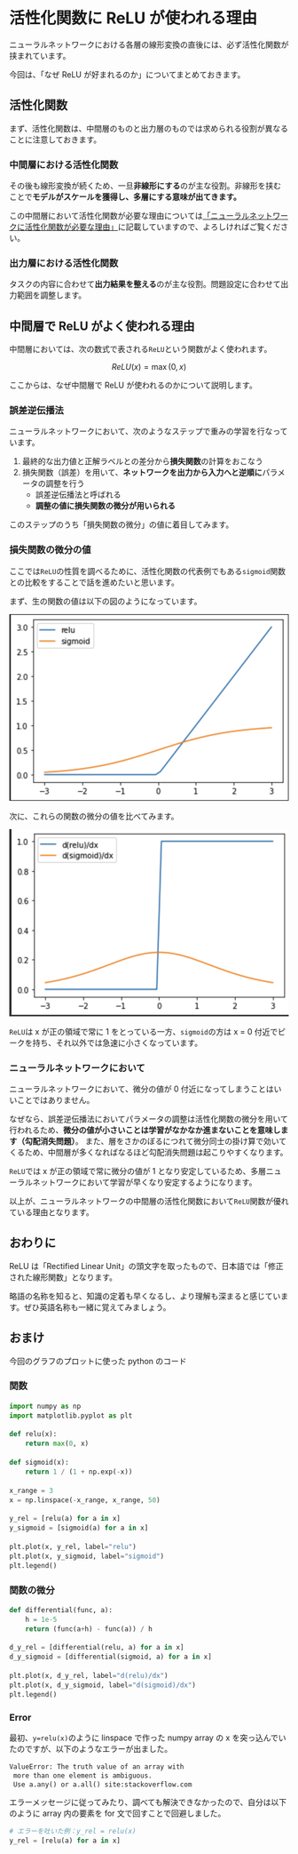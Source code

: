 # 活性化関数に ReLU が使われる理由
ニューラルネットワークにおける各層の線形変換の直後には、必ず活性化関数が挟まれています。

今回は、「なぜ ReLU が好まれるのか」についてまとめておきます。

## 活性化関数
まず、活性化関数は、中間層のものと出力層のものでは求められる役割が異なることに注意しておきます。

### 中間層における活性化関数 
その後も線形変換が続くため、一旦**非線形にする**のが主な役割。非線形を挟むことで**モデルがスケールを獲得し、多層にする意味が出てきます。**

この中間層において活性化関数が必要な理由については[「ニューラルネットワークに活性化関数が必要な理由」](https://koko206.hatenablog.com/entry/2022/01/18/230240)に記載していますので、よろしければご覧ください。

### 出力層における活性化関数
タスクの内容に合わせて**出力結果を整える**のが主な役割。問題設定に合わせて出力範囲を調整します。


## 中間層で ReLU がよく使われる理由
中間層においては、次の数式で表される`ReLU`という関数がよく使われます。

$$
ReLU(x) = \max(0, x)
$$

ここからは、なぜ中間層で ReLU が使われるのかについて説明します。

### 誤差逆伝播法
ニューラルネットワークにおいて、次のようなステップで重みの学習を行なっています。

1. 最終的な出力値と正解ラベルとの差分から**損失関数**の計算をおこなう
1. 損失関数（誤差）を用いて、**ネットワークを出力から入力へと逆順に**パラメータの調整を行う
    * 誤差逆伝播法と呼ばれる
    * **調整の値に損失関数の微分が用いられる**

このステップのうち「損失関数の微分」の値に着目してみます。

### 損失関数の微分の値
ここでは`ReLU`の性質を調べるために、活性化関数の代表例でもある`sigmoid`関数との比較をすることで話を進めたいと思います。

まず、生の関数の値は以下の図のようになっています。

![](img/activation_func.png)

次に、これらの関数の微分の値を比べてみます。

![](img/activation_func_diff.png)

`ReLU`は x が正の領域で常に 1 をとっている一方、`sigmoid`の方は x = 0 付近でピークを持ち、それ以外では急速に小さくなっています。

### ニューラルネットワークにおいて
ニューラルネットワークにおいて、微分の値が 0 付近になってしまうことはいいことではありません。

なぜなら、誤差逆伝播法においてパラメータの調整は活性化関数の微分を用いて行われるため、**微分の値が小さいことは学習がなかなか進まないことを意味します（勾配消失問題）**。
また、層をさかのぼるにつれて微分同士の掛け算で効いてくるため、中間層が多くなればなるほど勾配消失問題は起こりやすくなります。

`ReLU`では x が正の領域で常に微分の値が 1 となり安定しているため、多層ニューラルネットワークにおいて学習が早くなり安定するようになります。

以上が、ニューラルネットワークの中間層の活性化関数において`ReLU`関数が優れている理由となります。


## おわりに
ReLU は「Rectified Linear Unit」の頭文字を取ったもので、日本語では「修正された線形関数」となります。

略語の名称を知ると、知識の定着も早くなるし、より理解も深まると感じています。ぜひ英語名称も一緒に覚えてみましょう。


## おまけ
今回のグラフのプロットに使った python のコード

### 関数
``` python
import numpy as np
import matplotlib.pyplot as plt

def relu(x):
    return max(0, x)

def sigmoid(x):
    return 1 / (1 + np.exp(-x))

x_range = 3
x = np.linspace(-x_range, x_range, 50)

y_rel = [relu(a) for a in x]
y_sigmoid = [sigmoid(a) for a in x]

plt.plot(x, y_rel, label="relu")
plt.plot(x, y_sigmoid, label="sigmoid")
plt.legend()
```

### 関数の微分
``` python
def differential(func, a):
    h = 1e-5
    return (func(a+h) - func(a)) / h

d_y_rel = [differential(relu, a) for a in x]
d_y_sigmoid = [differential(sigmoid, a) for a in x]

plt.plot(x, d_y_rel, label="d(relu)/dx")
plt.plot(x, d_y_sigmoid, label="d(sigmoid)/dx")
plt.legend()
```

### Error
最初、`y=relu(x)`のように linspace で作った numpy array の x を突っ込んでいたのですが、以下のようなエラーが出ました。

```
ValueError: The truth value of an array with
 more than one element is ambiguous. 
 Use a.any() or a.all() site:stackoverflow.com
```

エラーメッセージに従ってみたり、調べても解決できなかったので、自分は以下のように array 内の要素を for 文で回すことで回避しました。


``` python
# エラーを吐いた例：y_rel = relu(x)
y_rel = [relu(a) for a in x]
```

